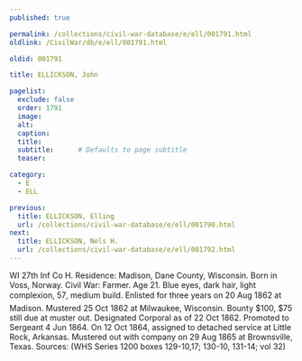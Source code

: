```yaml
---
published: true

permalink: /collections/civil-war-database/e/ell/001791.html
oldlink: /CivilWar/db/e/ell/001791.html

oldid: 001791

title: ELLICKSON, John

pagelist:
  exclude: false
  order: 1791
  image: 
  alt:
  caption:
  title:
  subtitle:      # Defaults to page subtitle
  teaser:

category: 
  - E 
  - ELL

previous:
  title: ELLICKSON, Elling
  url: /collections/civil-war-database/e/ell/001790.html  
next:
  title: ELLICKSON, Nels H.
  url: /collections/civil-war-database/e/ell/001792.html   
---
```

WI 27th Inf Co H. Residence: Madison, Dane County, Wisconsin. Born in Voss, Norway. Civil War: Farmer. Age 21. Blue eyes, dark hair, light complexion, 5&#146;7&#148;, medium build. Enlisted for three years on 20 Aug 1862 at Madison. Mustered 25 Oct 1862 at Milwaukee, Wisconsin. Bounty $100, $75 still due at muster out. Designated Corporal as of 22 Oct 1862. Promoted to Sergeant 4 Jun 1864. On 12 Oct 1864, assigned to detached service at Little Rock, Arkansas. Mustered out with company on 29 Aug 1865 at Brownsville, Texas. Sources: (WHS Series 1200 boxes 129-10,17; 130-10, 131-14; vol 32)